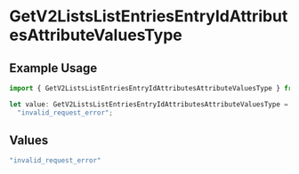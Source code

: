 # GetV2ListsListEntriesEntryIdAttributesAttributeValuesType

## Example Usage

```typescript
import { GetV2ListsListEntriesEntryIdAttributesAttributeValuesType } from "attio-js/models/errors";

let value: GetV2ListsListEntriesEntryIdAttributesAttributeValuesType =
  "invalid_request_error";
```

## Values

```typescript
"invalid_request_error"
```